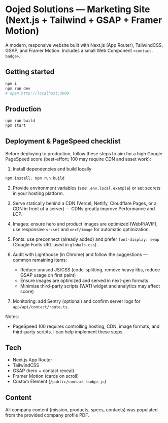 # Oojed Solutions — Marketing Site (Next.js + Tailwind + GSAP + Framer Motion)

A modern, responsive website built with Next.js (App Router), TailwindCSS, GSAP, and Framer Motion. Includes a small Web Component `<contact-badge>`.

## Getting started

```bash
npm i
npm run dev
# open http://localhost:3000
```

## Production

```bash
npm run build
npm start
```

## Deployment & PageSpeed checklist

Before deploying to production, follow these steps to aim for a high Google PageSpeed score (best-effort; 100 may require CDN and asset work):

1. Install dependencies and build locally

```powershell
npm install; npm run build
```

2. Provide environment variables (see `.env.local.example`) or set secrets in your hosting platform.

3. Serve statically behind a CDN (Vercel, Netlify, Cloudflare Pages, or a CDN in front of a server) — CDNs greatly improve Performance and LCP.

4. Images: ensure hero and product images are optimized (WebP/AVIF), use responsive `srcset` and `next/image` for automatic optimization.

5. Fonts: use preconnect (already added) and prefer `font-display: swap` (Google Fonts URL used in `globals.css`).

6. Audit with Lighthouse (in Chrome) and follow the suggestions — common remaining items:
	- Reduce unused JS/CSS (code-splitting, remove heavy libs, reduce GSAP usage on first paint)
	- Ensure images are optimized and served in next-gen formats
	- Minimize third-party scripts (WATI widget and analytics may affect score)

7. Monitoring: add Sentry (optional) and confirm server logs for `app/api/contact/route.ts`.

Notes:
- PageSpeed 100 requires controlling hosting, CDN, image formats, and third-party scripts. I can help implement these steps.

## Tech
- Next.js App Router
- TailwindCSS
- GSAP (hero + contact reveal)
- Framer Motion (cards on scroll)
- Custom Element (`/public/contact-badge.js`)

## Content
All company content (mission, products, specs, contacts) was populated from the provided company profile PDF.
